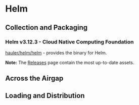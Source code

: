 # Helm

## Collection and Packaging

### Helm v3.12.3 - Cloud Native Computing Foundation

[hauler/helm/helm](https://rancher-airgap.s3.amazonaws.com/v1.1.1/hauler/helm/helm) - provides the binary for Helm.

**Note:** The [Releases](https://github.com/zackbradys/rancher-airgap/releases) page contain the most up-to-date assets.

## Across the Airgap

## Loading and Distribution